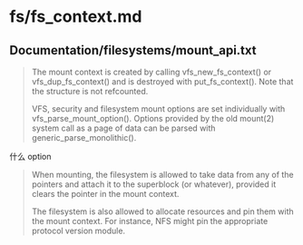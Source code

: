 # fs/fs_context.md

## Documentation/filesystems/mount_api.txt

> The mount context is created by calling vfs_new_fs_context() or
> vfs_dup_fs_context() and is destroyed with put_fs_context().  Note that the
> structure is not refcounted.
>
> VFS, security and filesystem mount options are set individually with
> vfs_parse_mount_option().  Options provided by the old mount(2) system call as
> a page of data can be parsed with generic_parse_monolithic().

什么 option

> When mounting, the filesystem is allowed to take data from any of the pointers
> and attach it to the superblock (or whatever), provided it clears the pointer
> in the mount context.
>
> The filesystem is also allowed to allocate resources and pin them with the
> mount context.  For instance, NFS might pin the appropriate protocol version
> module.
